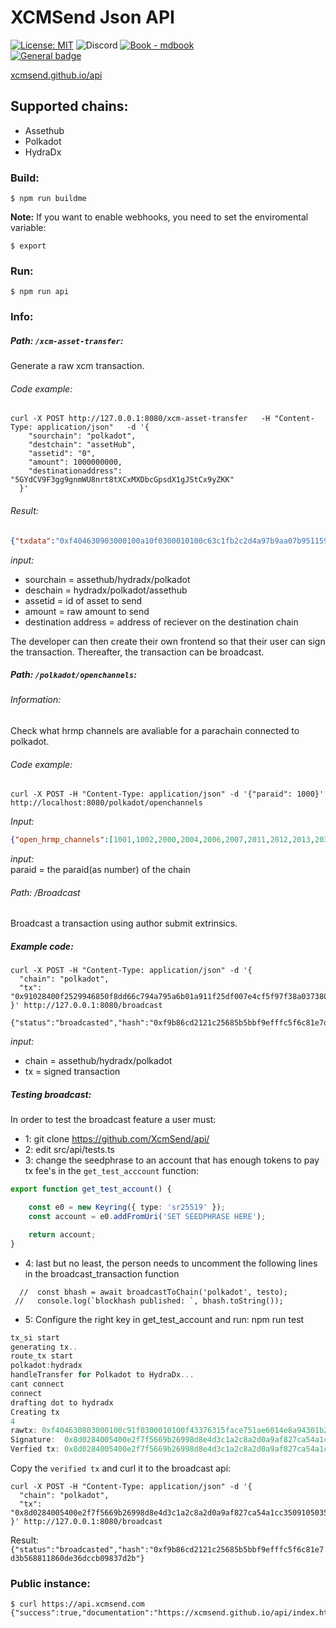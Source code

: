 # XCMSend Json API  


[![License: MIT](https://img.shields.io/badge/License-MIT-yellow.svg)](https://opensource.org/licenses/MIT)
![Discord](https://img.shields.io/discord/1155878499240914944?logo=discord&link=https%3A%2F%2Fdiscord.gg%2FfJYcgrB2F)
[![Book - mdbook](https://img.shields.io/badge/Book-mdbook-orange?logo=gitbook&logoColor=white&style=flat-square)](https://xcmsend.github.io)   
 [![General badge](https://img.shields.io/badge/CSS3-1572B6?style=for-the-badge&logo=css3&logoColor=white)](https://shields.io/)

[xcmsend.github.io/api](https://xcmsend.github.io/api/index.html)

## Supported chains: 
 -  Assethub  
 -  Polkadot  
 -  HydraDx  

 
### Build:  
```shell
$ npm run buildme
```
**Note:**
If you want to enable webhooks, you need to set the enviromental variable:
```shell
$ export 
```

### Run:   
```shell
$ npm run api  
```


### Info:  


##### Path: `/xcm-asset-transfer`:
Generate a raw xcm transaction.   


######  Code example: 
```shell
curl -X POST http://127.0.0.1:8080/xcm-asset-transfer   -H "Content-Type: application/json"   -d '{
    "sourchain": "polkadot",
    "destchain": "assetHub",
    "assetid": "0",
    "amount": 1000000000,
    "destinationaddress": "5GYdCV9F3gg9gnmWU8nrt8tXCxMXDbcGpsdX1gJStCx9yZKK"
  }'
```

###### Result:
```json
{"txdata":"0xf404630903000100a10f0300010100c63c1fb2c2d4a97b9aa07b951159b273e0d6a740914f71c074a93499d10e3e4503040000000002286bee0000000000"}
```

*input:*   
- sourchain = assethub/hydradx/polkadot   
- deschain = hydradx/polkadot/assethub   
- assetid = id of asset to send   
- amount = raw amount to send   
- destination address = address of reciever on the destination chain  

The developer can then create their own frontend so that their user can sign the transaction. Thereafter, the transaction can be broadcast. 


##### Path: `/polkadot/openchannels`:

###### Information:  
Check what hrmp channels are avaliable for a parachain connected to polkadot.  

###### Code example:  
```shell
curl -X POST -H "Content-Type: application/json" -d '{"paraid": 1000}' http://localhost:8080/polkadot/openchannels 
```

*Input:*
```json       
{"open_hrmp_channels":[1001,1002,2000,2004,2006,2007,2011,2012,2013,2030,2031,2032,2034,2035,2040,2046,2048,2051,2094,2101,2104],"sourcechain":1000}
```

*input:*   
paraid = the paraid(as number) of the chain  


###### Path: /Broadcast

Broadcast a transaction using author submit extrinsics.

##### Example code:  
```shell
curl -X POST -H "Content-Type: application/json" -d '{
  "chain": "polkadot",
  "tx": "0x91028400f2529946850f8dd66c794a795a6b01a911f25df007e4cf5f97f38a037380f2500114903d6caaa301dfc22a6d19df61ba38b547a70a492eb57bcdcb9298161b18562e13421b314c22a9e007c9e49583f77bb0faf7047f6456c78c5487225e1a8f84b500a50200630903000100a10f0300010100f2529946850f8dd66c794a795a6b01a911f25df007e4cf5f97f38a037380f25003040000000002286bee0000000000"
}' http://127.0.0.1:8080/broadcast
```

```
{"status":"broadcasted","hash":"0xf9b86cd2121c25685b5bbf9efffc5f6c81e7d3b568811860de36dccb09837d2b"}
```

*input:*   
- chain = assethub/hydradx/polkadot    
- tx = signed transaction   


##### Testing broadcast:
In order to test the broadcast feature a user must: 
-  1: git clone https://github.com/XcmSend/api/
-  2: edit src/api/tests.ts
-  3: change the seedphrase to an account that has enough tokens to pay tx fee's in the `get_test_acccount` function:
```typescript
export function get_test_account() {

	const e0 = new Keyring({ type: 'sr25519' });
	const account = e0.addFromUri('SET SEEDPHRASE HERE');

	return account;
}
```
-  4:  last but no least, the person needs to uncomment the following lines in the broadcast_transaction function
```
  //  const bhash = await broadcastToChain('polkadot', testo);
 //   console.log(`blockhash published: `, bhash.toString());
```
-  5: Configure the right key in get_test_account and run: npm run test 

```ts
tx_si start
generating tx..
route_tx start
polkadot:hydradx
handleTransfer for Polkadot to HydraDx...
cant connect
connect
drafting dot to hydradx
Creating tx
4
rawtx: 0xf404630803000100c91f0300010100f43376315face751ae6014e8a94301b2c27c0bc4a234e9997ed2c856d13d3d2f030400000000823801000000000000
Signature:  0x8d0284005400e2f7f5669b26998d8e4d3c1a2c8a2d0a9af827ca54a1cc3509105035c32e01286f7090ae34a1e3b8827ef9c035ede86a2b3e5c16bb6df072541327c7797d07e5934e245ae7c9ce199b2212fe559ff2df0a9ad1d66421aa3828223d8b2e9c8b45020400630803000100c91f0300010100f43376315face751ae6014e8a94301b2c27c0bc4a234e9997ed2c856d13d3d2f030400000000823801000000000000
Verfied tx: 0x8d0284005400e2f7f5669b26998d8e4d3c1a2c8a2d0a9af827ca54a1cc3509105035c32e01286f7090ae34a1e3b8827ef9c035ede86a2b3e5c16bb6df072541327c7797d07e5934e245ae7c9ce199b2212fe559ff2df0a9ad1d66421aa3828223d8b2e9c8b45020400630803000100c91f0300010100f43376315face751ae6014e8a94301b2c27c0bc4a234e9997ed2c856d13d3d2f030400000000823801000000000000
```

Copy the `verified tx` and curl it to the broadcast api:

```shell
curl -X POST -H "Content-Type: application/json" -d '{
  "chain": "polkadot",
  "tx": "0x8d0284005400e2f7f5669b26998d8e4d3c1a2c8a2d0a9af827ca54a1cc3509105035c32e01286f7090ae34a1e3b8827ef9c035ede86a2b3e5c16bb6df072541327c7797d07e5934e245ae7c9ce199b2212fe559ff2df0a9ad1d66421aa3828223d8b2e9c8b45020400630803000100c91f0300010100f43376315face751ae6014e8a94301b2c27c0bc4a234e9997ed2c856d13d3d2f030400000000823801000000000000"
}' http://127.0.0.1:8080/broadcast
```

Result:  
`{"status":"broadcasted","hash":"0xf9b86cd2121c25685b5bbf9efffc5f6c81e7d3b568811860de36dccb09837d2b"}`

### Public instance:
```shell
$ curl https://api.xcmsend.com
{"success":true,"documentation":"https://xcmsend.github.io/api/index.html"}
```
